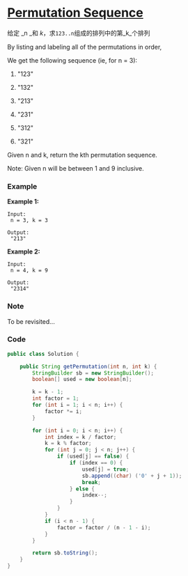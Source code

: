 # [Permutation Sequence](https://leetcode.com/problems/permutation-sequence/description/)

给定 _n _和 _k_，求`123..n`组成的排列中的第_k_个排列

By listing and labeling all of the permutations in order,

We get the following sequence \(ie, for n = 3\):

1. "123"

2. "132"

3. "213"

4. "231"

5. "312"

6. "321"

Given n and k, return the kth permutation sequence.

Note: Given n will be between 1 and 9 inclusive.

### Example

**Example 1:**

```
Input:
 n = 3, k = 3

Output:
 "213"
```

**Example 2:**

```
Input:
 n = 4, k = 9

Output:
 "2314"
```

### Note

To be revisited...

### Code

```java
public class Solution {

    public String getPermutation(int n, int k) {
        StringBuilder sb = new StringBuilder();
        boolean[] used = new boolean[n];

        k = k - 1;
        int factor = 1;
        for (int i = 1; i < n; i++) {
            factor *= i;
        }

        for (int i = 0; i < n; i++) {
            int index = k / factor;
            k = k % factor;
            for (int j = 0; j < n; j++) {
                if (used[j] == false) {
                    if (index == 0) {
                        used[j] = true;
                        sb.append((char) ('0' + j + 1));
                        break;
                    } else {
                        index--;
                    }
                }
            }
            if (i < n - 1) {
                factor = factor / (n - 1 - i);
            }
        }

        return sb.toString();
    }
}
```




